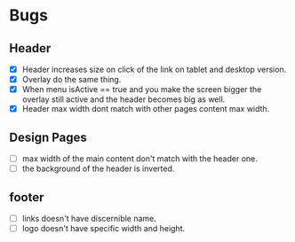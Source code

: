 # Bugs

## Header

- [x] Header increases size on click of the link on tablet and desktop version.
- [x] Overlay do the same thing.
- [x] When menu isActive == true and you make the screen bigger the overlay still active and the header becomes big as well.
- [x] Header max width dont match with other pages content max width.

## Design Pages

- [ ] max width of the main content don't match with the header one.
- [ ] the background of the header is inverted.

## footer

- [ ] links doesn't have discernible name.
- [ ] logo doesn't have specific width and height.